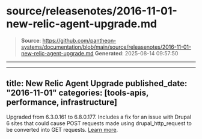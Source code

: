 # source/releasenotes/2016-11-01-new-relic-agent-upgrade.md

> **Source**: https://github.com/pantheon-systems/documentation/blob/main/source/releasenotes/2016-11-01-new-relic-agent-upgrade.md
> **Generated**: 2025-08-14 09:57:50

---

---
title: New Relic Agent Upgrade
published_date: "2016-11-01"
categories: [tools-apis, performance, infrastructure]
---
Upgraded from 6.3.0.161 to 6.8.0.177. Includes a fix for an issue with Drupal 6 sites that could cause POST requests made using drupal_http_request to be converted into GET requests. [Learn more](https://docs.newrelic.com/docs/release-notes/agent-release-notes/php-release-notes/php-agent-680177).
